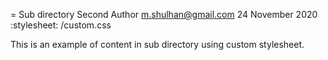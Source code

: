 = Sub directory
Second Author <m.shulhan@gmail.com>
24 November 2020
:stylesheet: /custom.css

This is an example of content in sub directory using custom stylesheet.
